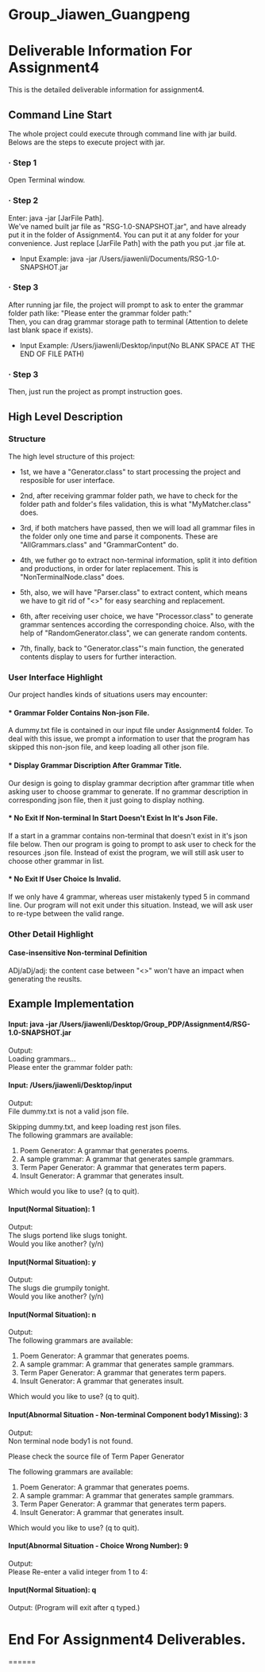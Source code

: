 # Group_Jiawen_Guangpeng
# Deliverable Information For Assignment4
This is the detailed deliverable information for assignment4.

## Command Line Start
The whole project could execute through command line with jar build. Belows are the steps to execute project with jar.

### · Step 1
Open Terminal window.

### · Step 2
Enter: java -jar [JarFile Path].  
We've named built jar file as "RSG-1.0-SNAPSHOT.jar", and have already put it in the folder of Assignment4. You can put it at any folder for your convenience. Just replace [JarFile Path] with the path you put .jar file at. 

* Input Example: java -jar /Users/jiawenli/Documents/RSG-1.0-SNAPSHOT.jar

### · Step 3
After running jar file, the project will prompt to ask to enter the grammar folder path like: "Please enter the grammar folder path:"  
Then, you can drag grammar storage path to terminal (Attention to delete last blank space if exists). 

* Input Example: /Users/jiawenli/Desktop/input(No BLANK SPACE AT THE END OF FILE PATH)

### · Step 3
Then, just run the project as prompt instruction goes.

## High Level Description
### Structure
The high level structure of this project:  
* 1st, we have a "Generator.class" to start processing the project and resposible for user interface.  

* 2nd, after receiving grammar folder path, we have to check for the folder path and folder's files validation, this is what "MyMatcher.class" does.

* 3rd, if both matchers have passed, then we will load all grammar files in the folder only one time and parse it components. These are "AllGrammars.class" and "GrammarContent" do.

* 4th, we futher go to extract non-terminal information, split it into defition and productions, in order for later replacement. This is "NonTerminalNode.class" does.

* 5th, also, we will have "Parser.class" to extract <definition> content, which means we have to git rid of "<>" for easy searching and replacement.

* 6th, after receiving user choice, we have "Processor.class" to generate grammar sentences according the corresponding choice. Also, with the help of "RandomGenerator.class", we can generate random contents.

* 7th, finally, back to "Generator.class"'s main function, the generated contents display to users for further interaction.

### User Interface Highlight
Our project handles kinds of situations users may encounter:
#### * Grammar Folder Contains Non-json File.
A dummy.txt file is contained in our input file under Assignment4 folder. To deal with this issue, we prompt a information to user that the program has skipped this non-json file, and keep loading all other json file.
#### * Display Grammar Discription After Grammar Title.
Our design is going to display grammar decription after grammar title when asking user to choose grammar to generate. If no grammar description in corresponding json file, then it just going to display nothing.
#### * No Exit If Non-terminal In Start Doesn't Exist In It's Json File.
If a start in a grammar contains non-terminal that doesn't exist in it's json file below. Then our program is going to prompt to ask user to check for the resources .json file. Instead of exist the program, we will still ask user to choose other grammar in list.
#### * No Exit If User Choice Is Invalid.
If we only have 4 grammar, whereas user mistakenly typed 5 in command line. Our program will not exit under this situation. Instead, we will ask user to re-type between the valid range.

### Other Detail Highlight
#### Case-insensitive Non-terminal Definition
ADj/aDj/adj: the content case between "<>" won't have an impact when generating the reuslts.

## Example Implementation
#### Input: java -jar /Users/jiawenli/Desktop/Group_PDP/Assignment4/RSG-1.0-SNAPSHOT.jar
Output:  
Loading grammars...  
Please enter the grammar folder path:
#### Input: /Users/jiawenli/Desktop/input
Output:  
File dummy.txt is not a valid json file.  

Skipping dummy.txt, and keep loading rest json files.  
The following grammars are available:  
1. Poem Generator: A grammar that generates poems.   
2. A sample grammar: A grammar that generates sample grammars.  
3. Term Paper Generator: A grammar that generates term papers.   
4. Insult Generator: A grammar that generates insult.   

Which would you like to use? (q to quit).   

#### Input(Normal Situation): 1
Output:  
The slugs portend like slugs tonight.  
Would you like another? (y/n)  

#### Input(Normal Situation): y  
Output:  
The slugs die grumpily tonight.  
Would you like another? (y/n)  

#### Input(Normal Situation): n  
Output:  
The following grammars are available:  
1. Poem Generator: A grammar that generates poems.   
2. A sample grammar: A grammar that generates sample grammars.  
3. Term Paper Generator: A grammar that generates term papers.   
4. Insult Generator: A grammar that generates insult.   

Which would you like to use? (q to quit).  

#### Input(Abnormal Situation - Non-terminal Component body1 Missing): 3  
Output:  
Non terminal node body1 is not found.  

Please check the source file of Term Paper Generator  

The following grammars are available:  
1. Poem Generator: A grammar that generates poems.   
2. A sample grammar: A grammar that generates sample grammars.  
3. Term Paper Generator: A grammar that generates term papers.   
4. Insult Generator: A grammar that generates insult.   

Which would you like to use? (q to quit).  

#### Input(Abnormal Situation - Choice Wrong Number): 9
Output:  
Please Re-enter a valid integer from 1 to 4:  

#### Input(Normal Situation): q
Output: (Program will exit after q typed.)  

# End For Assignment4 Deliverables.
======
